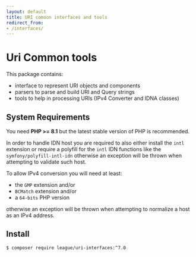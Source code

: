```yaml
---
layout: default
title: URI comoon interfaces and tools
redirect_from:
- /interfaces/
---
```


Uri Common tools
=======

This package contains:

- interface to represent URI objects and components
- parsers to parse and build URI and Query strings
- tools to help in processing URIs (IPv4 Converter and IDNA classes)

System Requirements
-------

You need **PHP >= 8.1** but the latest stable version of PHP is recommended.

In order to handle IDN host you are required to also either install the `intl`
extension or require a polyfill for the `intl` IDN functions like the
`symfony/polyfill-intl-idn` otherwise an exception will be thrown
when attempting to validate such host.

To allow IPv4 conversion you will need at least:

- the `GMP` extension and/or
- `BCMatch` extension and/or
- a `64-bits` PHP version

otherwise an exception will be thrown when attempting to normalize a host
as an IPv4 address.

Install
--------

```
$ composer require league/uri-interfaces:^7.0
```
